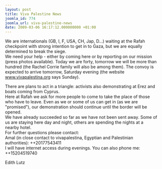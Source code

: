 ```yaml
---
layout: post
title: Viva Palestine News
joomla_id: 774
joomla_url: viva-palestine-news
date: 2009-03-06 16:17:12.000000000 +01:00
---
```

We are internationals (GB, I, F, USA, CH, Jap, D...) waiting at the Rafah checkpoint with strong intention to get in to Gaza, but we are equally determined to break the siege.<br />We need your help - either by coming here or by reporting on our mission (press photos available). Today we are forty, tomorrow we will be more than hundred (the Rachel Corrie family will also be among them). The convoy is expected to arrive tomorrow, Saturday evening (the website <a href="http://www.vivapalestina.org">www.vivapalestina.org</a> says Sunday).<br />

There are plans to act in a triangle: activists also demonstrating at Erez and boats coming from Cyprus.<br />Here at Rafah we ask for more people to come to take the place of those who have to leave. Even as we or some of us can get in (as we are "promised"), our demonstration should continue until the border will be opened.<br />We have already succeeded so far as we have not been sent away. Some of us are staying here day and night, others are spending the nights at a nearby hotel.<br />For further questions please contact:<br />Amal (in close contact to vivapalestina, Egyptian and Palestinian authorities): ++20177543411<br />I will have internet access during evenings. You can also phone me: ++15204519740
<p>Edith Lutz</p>
